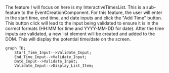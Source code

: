 The feature I will focus on here is my InteractiveTimesList. This is a sub-feature to the EventCreationComponent. For this feature, the user will enter in the start time, end time, and date inputs and click the "Add Time" button. This button click will lead to the input being validated to ensure it is in the correct formats (HH:MM for time and YYYY-MM-DD for date). After the time inputs are validated, a new list element will be created and added to the DOM. This will display the potential time/date on the screen.

```mermaid
graph TD;
    Start_Time_Input-->Validate_Input;
    End_Time_Input-->Validate_Input;
    Date_Input-->Validate_Input;
    Validate_Input-->Display_List_Item;
```
